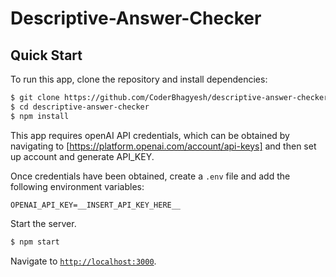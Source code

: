 # Descriptive-Answer-Checker
## Quick Start

To run this app, clone the repository and install dependencies:

```bash
$ git clone https://github.com/CoderBhagyesh/descriptive-answer-checker.git
$ cd descriptive-answer-checker
$ npm install
```
This app requires openAI API credentials, which can be obtained by
navigating to [https://platform.openai.com/account/api-keys] and then set up account
and generate API_KEY.

Once credentials have been obtained, create a `.env` file and add the following
environment variables:

```
OPENAI_API_KEY=__INSERT_API_KEY_HERE__
```

Start the server.

```bash
$ npm start
```

Navigate to [`http://localhost:3000`](http://localhost:3000).
